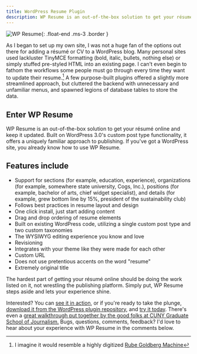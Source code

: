 ```yaml
---
title: WordPress Resume Plugin
description: WP Resume is an out-of-the-box solution to get your résumé online and keep it updated. Built on WordPress 3.0's custom post type functionality, it offers a uniquely familiar approach to publishing. If you've got a WordPress site, you already know how to use WP Resume.
---
```


![WP Resume](https://ben.balter.com/wp-content/uploads/2010/09/wp_resume-300x223.png "Screenshot of Example WP Resume"){: .float-end .ms-3 .border }

As I began to set up my own site, I was not a huge fan of the options out there for adding a résumé or CV to a WordPress blog. Many personal sites used lackluster TinyMCE formatting (bold, italic, bullets, nothing else) or simply stuffed pre-styled HTML into an existing page. I can't even begin to fathom the workflows some people must go through every time they want to update their resume.[^1] A few purpose-built plugins offered a slightly more streamlined approach, but cluttered the backend with unnecessary and unfamiliar menus, and spawned legions of database tables to store the data.

## Enter WP Resume

WP Resume is an out-of-the-box solution to get your résumé online and keep it updated. Built on WordPress 3.0's custom post type functionality, it offers a uniquely familiar approach to publishing. If you've got a WordPress site, you already know how to use WP Resume.

## Features include

* Support for sections (for example, education, experience), organizations (for example, somewhere state university, Cogs, Inc.), positions (for example, bachelor of arts, chief widget specialist), and details (for example, grew bottom line by 15%, president of the sustainability club)
* Follows best practices in resume layout and design
* One click install, just start adding content
* Drag and drop ordering of resume elements
* Built on existing WordPress code, utilizing a single custom post type and two custom taxonomies
* The WYSIWYG editing experience you know and love
* Revisioning
* Integrates with your theme like they were made for each other
* Custom URL
* Does not use pretentious accents on the word "resume"
* Extremely original title

The hardest part of getting your résumé online should be doing the work listed on it, not wrestling the publishing platform. Simply put, WP Resume steps aside and lets your experience shine.

Interested? You can [see it in action](https://ben.balter.com/resume/), or if you're ready to take the plunge, [download it from the WordPress plugin repository](http://wordpress.org/extend/plugins/wp-resume/), and [try it today](http://wordpress.org/extend/plugins/wp-resume/installation/). There's even a [great walkthrough put together by the good folks at CUNY Graduate School of Journalism.](http://tech.journalism.cuny.edu/documentation/wp-resume/) Bugs, questions, comments, feedback? I'd love to hear about your experience with WP Resume in the comments below.

[^1]: I imagine it would resemble a highly digitized [Rube Goldberg Machine](http://www.youtube.com/watch?v=qybUFnY7Y8w)
